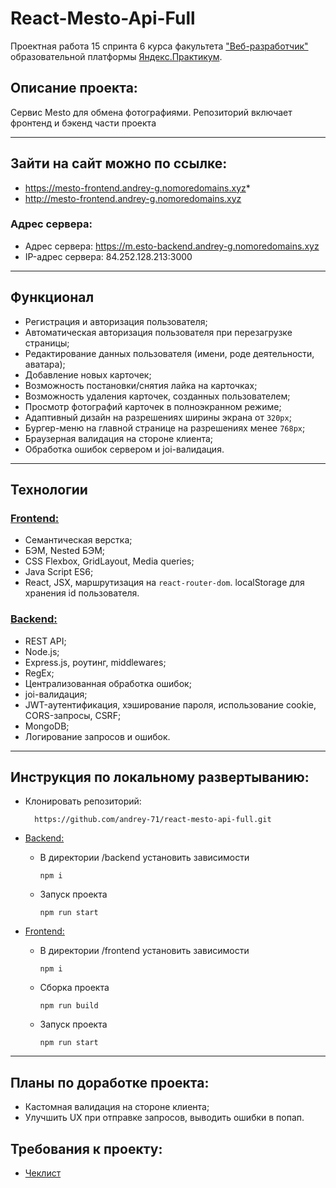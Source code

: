# React-Mesto-Api-Full
Проектная работа 15 спринта 6 курса факультета ["Веб-разработчик"](https://practicum.yandex.ru/web/?utm_source=yandex&utm_medium=cpc&utm_campaign=Yan_Sch_RF_Webr_Razrab_Des_Intro_460&utm_content=sty_search:s_none:cid_56600998:gid_4359516496:pid_23387311960:aid_9838725511:crid_0:rid_:p_1:pty_premium:mty_syn:mkw_:dty_desktop:cgcid_0:rn_Москва:rid_213&utm_term=разработка%20web&yclid=4769457341696616776) образовательной платформы [Яндекс.Практикум](https://practicum.yandex.ru/).


## Описание проекта:
Сервис Mesto для обмена фотографиями. Репозиторий включает фронтенд и бэкенд части проекта
___


## Зайти на сайт можно по ссылке:
* https://mesto-frontend.andrey-g.nomoredomains.xyz*
* http://mesto-frontend.andrey-g.nomoredomains.xyz

### Адрес сервера:
* Адрес сервера: https://m.esto-backend.andrey-g.nomoredomains.xyz
* IP-адрес сервера: 84.252.128.213:3000
___


## Функционал
* Регистрация и авторизация пользователя;
* Автоматическая авторизация пользователя при перезагрузке страницы;
* Редактирование данных пользователя (имени, роде деятельности, аватара);
* Добавление новых карточек;
* Возможность постановки/снятия лайка на карточках;
* Возможность удаления карточек, созданных пользователем;
* Просмотр фотографий карточек в полноэкранном режиме;
* Адаптивный дизайн на разрешениях ширины экрана от `320px`;
* Бургер-меню на главной странице на разрешениях менее `768px`;
* Браузерная валидация на стороне клиента;
* Обработка ошибок сервером и joi-валидация.
___

## Технологии

### <ins>Frontend:<ins>
* Семантическая верстка;
* БЭМ, Nested БЭМ;
* CSS Flexbox, GridLayout, Media queries;
* Java Script ES6;
* React, JSX, маршрутизация на `react-router-dom`. localStorage для хранения id пользователя.

### <ins>Backend:<ins>
* REST API;
* Node.js;
* Express.js, роутинг, middlewares;
* RegEx;
* Централизованная обработка ошибок;
* joi-валидация;
* JWT-аутентификация, хэширование пароля, использование cookie, CORS-запросы, CSRF; 
* MongoDB;
* Логирование запросов и ошибок.
___

## Инструкция по локальному развертыванию:
* Клонировать репозиторий:
  ```
    https://github.com/andrey-71/react-mesto-api-full.git
  ```
* <ins>Backend:<ins>
  * В директории /backend установить зависимости 
    ```
    npm i
    ```
  * Запуск проекта
    ```
    npm run start
    ``` 

* <ins>Frontend:<ins>
  * В директории /frontend установить зависимости
    ```
    npm i
    ```
  * Сборка проекта
    ```
    npm run build
    ```
  * Запуск проекта
    ```
    npm run start
    ```   
___

## Планы по доработке проекта:
* Кастомная валидация на стороне клиента;
* Улучшить UX при отправке запросов, выводить ошибки в попап.


## Требования к проекту:
* [Чеклист](https://code.s3.yandex.net/web-developer/checklists-pdf/new-program/checklist-15.pdf)
